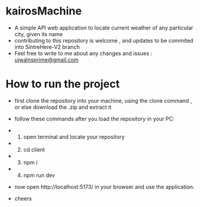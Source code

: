 # kairosMachine
* A simple API web application to locate current weather of any particular city, given its name 
* contributing to this repository is welcome , and updates to be commited into SintreHere-V2 branch
* Feel free to write to me about any changes and issues : ujwalnsprime@gmail.com
  
# How to run the project

* first clone the repository into your machine, using the clone command , or else download the .zip and extract it
* follow these commands after you load the repository in your PC:
* 1. open terminal and locate your repository
* 2. cd client
* 3. npm i
* 4. npm run dev

* now open http://localhost:5173/ in your browser and use the application.


* cheers
